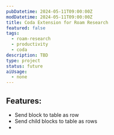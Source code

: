 ```yaml
---
pubDatetime: 2024-05-11T09:00:00Z
modDatetime: 2024-05-11T09:00:00Z
title: Coda Extension for Roam Research
featured: false
tags:
  - roam-research
  - productivity
  - coda
description: TBD
type: project
status: future
aiUsage:
  - none
---
```


## Features:

- Send block to table as row
- Send child blocks to table as rows
-
